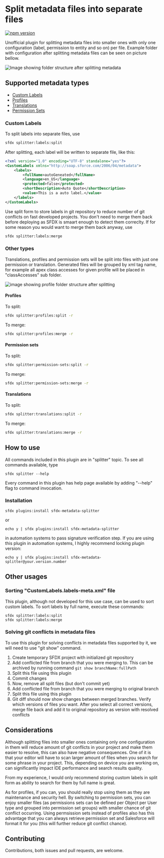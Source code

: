 # Split metadata files into separate files

[![npm version](https://img.shields.io/npm/v/sfdx-metadata-splitter)](https://www.npmjs.com/package/sfdx-metadata-splitter)

Unofficial plugin for splitting metadata files into smaller ones with only one configuration (label, permission to entity and so on) per file.
Example folder with configuration after splitting metadata files can be seen on picture bellow.

![Image showing folder structure after splitting metadata](./docs/images/exampleFolder.png)

## Supported metadata types

- [Custom Labels](https://developer.salesforce.com/docs/atlas.en-us.api_meta.meta/api_meta/meta_customlabels.htm#!)
- [Profiles](https://developer.salesforce.com/docs/atlas.en-us.api_meta.meta/api_meta/meta_profile.htm)
- [Translations](https://developer.salesforce.com/docs/atlas.en-us.api_meta.meta/api_meta/meta_translations.htm)
- [Permission Sets](https://developer.salesforce.com/docs/atlas.en-us.api_meta.meta/api_meta/meta_permissionset.htm)

### Custom Labels

To split labels into separate files, use

```sh
sfdx splitter:labels:split
```

After splitting, each label will be written to separate file, like this:

```xml
<?xml version="1.0" encoding="UTF-8" standalone="yes"?>
<CustomLabels xmlns="http://soap.sforce.com/2006/04/metadata">
    <labels>
        <fullName>autoGeneated</fullName>
        <language>en_US</language>
        <protected>false</protected>
        <shortDescription>Auto Quote</shortDescription>
        <value>This is a auto label.</value>
    </labels>
</CustomLabels>
```

Use split form to store labels in git repository to reduce number of git conflicts on fast developed projects.
You don't need to merge them back before deploying as SFDX is smaart enough to detect them correclty.
If for some reason you would want to merge them back anyway, use

```sh
sfdx splitter:labels:merge
```

### Other types

Translations, profiles and permission sets will be split into files with just one permission or translation.
Generated files will be grouped by xml tag name, for example all apex class accesses for given profile will be placed in "classAccesses" sub folder.

![image showing profile folder structure after splitting](./docs/images/splitProfile.png)

#### Profiles

To split:

```sh
sfdx splitter:profiles:split -r
```

To merge:

```sh
sfdx splitter:profiles:merge -r
```

#### Permission sets

To split:

```sh
sfdx splitter:permission-sets:split -r
```

To merge:

```sh
sfdx splitter:permission-sets:merge -r
```

#### Translations

To split:

```sh
sfdx splitter:translations:split -r
```

To merge:

```sh
sfdx splitter:translations:merge -r
```

## How to use

All commands included in this plugin are in "splitter" topic.
To see all commands available, type

```shell
sfdx splitter --help
```

Every command in this plugin has help page available by adding "--help" flag to command invocation.

### Installation

```shell
sfdx plugins:install sfdx-metadata-splitter
```

or

```shell
echo y | sfdx plugins:install sfdx-metadata-splitter
```

in automation systems to pass signature verification step.
If you are using this plugin in automation systems, I highly recommend locking plugin version:

```shell
echo y | sfdx plugins:install sfdx-metadata-splitter@your.version.number
```

## Other usages

### Sorting "CustomLabels.labels-meta.xml" file

This plugin, although not developed for this use case, can be used to sort custom labels.
To sort labels by full name, execute these commands:

```shell
sfdx splitter:labels:split
sfdx splitter:labels:merge
```

### Solving git conflicts in metadata files

To use this plugin for solving conflicts in metadata files supported by it, we will need to use "git show" command.

1. Create temporary SFDX project with initialized git repository
2. Add conflicted file from branch that you were merging to.
   This can be archived by running command `git show branchName:fullPath`
3. Split this file using this plugin
4. Commit changes
5. Now, remove all split files (but don't commit yet)
6. Add conflicted file from branch that you were merging to original branch
7. Split this file using this plugin
8. Git diff should now show changes between merged branches.
   Verify which versions of files you want.
   After you select all correct versions, merge file back and add it to original repository as version with resolved conflicts

## Considerations

Although splitting files into smaller ones containing only one configuration in them will reduce amount of git conflicts in your project and make them easier to resolve,
this can also have negative consequences.
One of it is that your editor will have to scan larger amount of files when you search for some phrase in your project.
This, depending on device you are working on, can significantly impact IDE performance and search results quality.

From my experience, I would only recommend storing custom labels in split form as ability to search
for them by full name is great.

As for profiles, if you can, you should really stop using them as they are maintenance and security hell.
By switching to permission sets, you can enjoy smaller files (as permissions sets can be defined per Object per User type and grouped into permission set groups)
with smaller chance of git conflict occurring.
Using permsission sets instead of profiles also has this advantage that you can always retrieve permission set and Salesforce will format it for you (this will further reduce git conflict chance).

## Contributing

Contributions, both issues and pull requests, are welcome.
